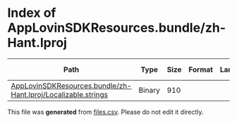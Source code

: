 # Index of AppLovinSDKResources.bundle/zh-Hant.lproj

| Path | Type | Size | Format | Language | DiE Info | Notes | Hash |
| --- | --- | --- | --- | --- | --- | --- | --- |
| [AppLovinSDKResources.bundle/zh-Hant.lproj/Localizable.strings](./AppLovinSDKResources.bundle/zh-Hant.lproj/Localizable.strings) | Binary | 910 |  |  |  |  | 44b30a430c159e42aa8c31ec992143ba0aba685d8593c18e351d760130cc932e |


This file was **generated** from [files.csv](../../../../../../../../../../files.csv). Please do not edit it directly.

